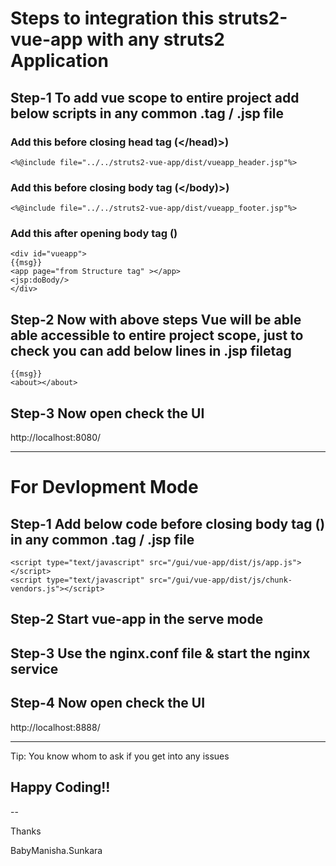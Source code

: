 # Steps to integration this struts2-vue-app with any struts2 Application

## Step-1 To add vue scope to entire project add below scripts in any common .tag / .jsp file

### Add this before closing head tag (</head)>)
```
<%@include file="../../struts2-vue-app/dist/vueapp_header.jsp"%>
```

### Add this before closing body tag (</body)>)
```
<%@include file="../../struts2-vue-app/dist/vueapp_footer.jsp"%>
```

### Add this after opening body tag (<body>)

```
<div id="vueapp">
{{msg}}
<app page="from Structure tag" ></app>
<jsp:doBody/>
</div>
```

## Step-2 Now with above steps Vue will be able able accessible to entire project scope, just to check you can add below lines in .jsp filetag
```
{{msg}}
<about></about>
```

## Step-3 Now open check the UI

http://localhost:8080/

----
# For Devlopment Mode

## Step-1 Add below code before closing body tag (</body>) in any common .tag / .jsp file
```
<script type="text/javascript" src="/gui/vue-app/dist/js/app.js"></script>
<script type="text/javascript" src="/gui/vue-app/dist/js/chunk-vendors.js"></script>
```

## Step-2 Start vue-app in the serve mode

## Step-3 Use the nginx.conf file & start the nginx service

## Step-4 Now open check the UI

http://localhost:8888/



----

Tip: You know whom to ask if you get into any issues

## Happy Coding!!

--

Thanks

BabyManisha.Sunkara